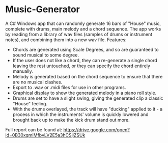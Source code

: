 # Music-Generator
A C# Windows app that can randomly generate 16 bars of "House" music, complete with drums, main melody and a chord sequence. The app works by reading from a library of wav files (samples of drums or instrument notes), and combining them into a new wav file.
Features:
* Chords are generated using Scale Degrees, and so are guaranteed to sound musical to some degree.
* If the user does not like a chord, they can re-generate a single chord leaving the rest untouched, or they can specify the chord entirely manually.
* Melody is generated based on the chord sequence to ensure that there are no musical clashes.
* Export to .wav or .midi files for use in other programs.
* Graphical display to show the generated melody in a piano roll style.
* Drums are set to have a slight swing, giving the generated clip a classic "House" feeling.
* With the drums overlayed, the track will have "ducking" applied to it - a process in which the instruments' volume is quickly lowered and brought back up to make the kick drum stand out more.

Full report can be found at: https://drive.google.com/open?id=0B30xqmiMfbvLV2E5a3hCSjlZSUk
